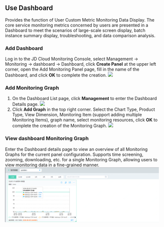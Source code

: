 ## Use Dashboard
Provides the function of User Custom Metric Monitoring Data Display. The core service monitoring metrics concerned by users are presented in a Dashboard to meet the scenarios of large-scale screen display, batch instance summary display, troubleshooting, and data comparison analysis.

### Add Dashboard
Log in to the JD Cloud Monitoring Console, select Management -> Monitoring -> dashboard -> Dashboard, click **Create Panel** at the upper left corner, open the Add Monitoring Panel page, fill in the name of the Dashboard, and click **OK** to complete the creation.
![](https://raw.githubusercontent.com/jdcloudcom/cn/edit/image/Cloud-Monitor/zuijiashijian/%E6%9C%80%E4%BD%B3%E5%AE%9E%E8%B7%B51.1.png)
### Add Monitoring Graph
1. On the Dashboard List page, click **Management** to enter the Dashboard Details page.
![](https://github.com/jdcloudcom/cn/blob/zhangwenjie30-patch-4/image/Cloud-Monitor/dashboard/%E7%9B%91%E6%8E%A7%E9%9D%A2%E6%9D%BF%E8%AF%A6%E6%83%85.png)
2. Click **Add Graph** in the top right corner. Select the Chart Type, Product Type, View Dimension, Monitoring Item (support adding multiple Monitoring Items), graph name, select monitoring resources, click **OK** to complete the creation of the Monitoring Graph.
![](https://raw.githubusercontent.com/jdcloudcom/cn/edit/image/Cloud-Monitor/zuijiashijian/%E6%9C%80%E4%BD%B3%E5%AE%9E%E8%B7%B51.2.png)
### View dashboard Monitoring Graph
Enter the Dashboard details page to view an overview of all Monitoring Graphs for the current panel configuration. Supports time screening, zooming, downloading, etc. for a single Monitoring Graph, allowing users to view monitoring data in a fine-grained manner.
![](https://raw.githubusercontent.com/jdcloudcom/cn/Monitoring-cn/image/Cloud-Monitor/dashboard/DashboardDetails_GetStart.png)
